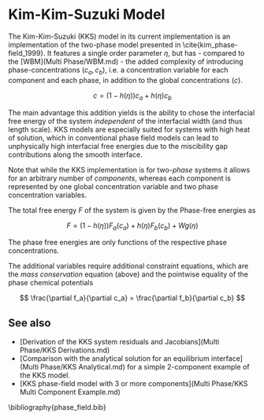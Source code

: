 # Kim-Kim-Suzuki Model

The Kim-Kim-Suzuki (KKS) model in its current implementation is an implementation of the
two-phase model presented in \cite{kim_phase-field_1999}.
It features a single order parameter $\eta$, but has - compared to the [WBM](Multi Phase/WBM.md) -
the added complexity of introducing phase-concentrations $(c_a, c_b)$, i.e. a
concentration variable for each component and each phase, in addition to the
global concentrations ($c$).

$$
c=\left(1-h(\eta)\right)c_a + h(\eta)c_b
$$

The main advantage this addition yields is the ability to chose the interfacial
free energy of the system _independent_ of the interfacial width (and thus length scale).
KKS models are especially suited for systems with high heat of solution, which in
conventional phase field models can lead to unphysically high interfacial free
energies due to the miscibility gap contributions along the smooth interface.

Note that while the KKS implementation is for two-_phase_ systems it allows for
an arbitrary number of _components_, whereas each component is represented by
one global concentration variable and two phase concentration variables.

The total free energy $F$ of the system is given by the Phase-free energies as

$$
F = \left(1-h(\eta)\right) F_a(c_a) + h(\eta)F_b(c_b) + Wg(\eta)
$$

The phase free energies are only functions of the respective phase concentrations.

The additional variables require additional constraint equations, which are the
_mass conservation_ equation (above) and the pointwise equality of the phase
chemical potentials

$$
\frac{\partial f_a}{\partial c_a} = \frac{\partial f_b}{\partial c_b}
$$

## See also

* [Derivation of the KKS system residuals and Jacobians](Multi Phase/KKS Derivations.md)
* [Comparison with the analytical solution for an equilibrium interface](Multi Phase/KKS Analytical.md) for a simple 2-component example of the KKS model.
* [KKS phase-field model with 3 or more components](Multi Phase/KKS Multi Component Example.md)

\bibliography{phase_field.bib}
